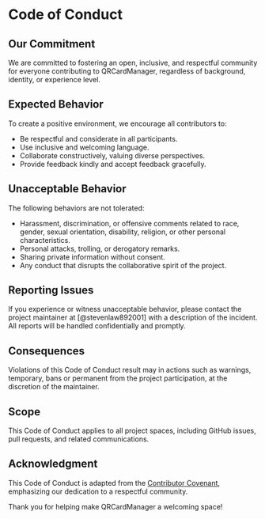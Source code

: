 # Code of Conduct

## Our Commitment
We are committed to fostering an open, inclusive, and respectful community for everyone contributing to QRCardManager, regardless of background, identity, or experience level.

## Expected Behavior
To create a positive environment, we encourage all contributors to:
- Be respectful and considerate in all participants.
- Use inclusive and welcoming language.
- Collaborate constructively, valuing diverse perspectives.
- Provide feedback kindly and accept feedback gracefully.

## Unacceptable Behavior
The following behaviors are not tolerated:
- Harassment, discrimination, or offensive comments related to race, gender, sexual orientation, disability, religion, or other personal characteristics.
- Personal attacks, trolling, or derogatory remarks.
- Sharing private information without consent.
- Any conduct that disrupts the collaborative spirit of the project.

## Reporting Issues
If you experience or witness unacceptable behavior, please contact the project maintainer at [@stevenlaw892001] with a description of the incident. All reports will be handled confidentially and promptly.

## Consequences
Violations of this Code of Conduct result may in actions such as warnings, temporary, bans or permanent from the project participation, at the discretion of the maintainer.

## Scope
This Code of Conduct applies to all project spaces, including GitHub issues, pull requests, and related communications.

## Acknowledgment
This Code of Conduct is adapted from the [Contributor Covenant](https://www.contributor-covenant.org/version/2/1/code_of_conduct.html), emphasizing our dedication to a respectful community.

Thank you for helping make QRCardManager a welcoming space!